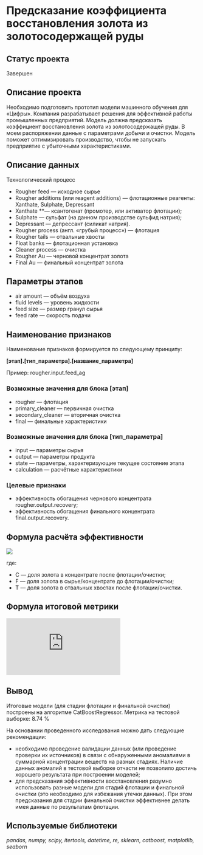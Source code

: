 # Предсказание коэффициента восстановления золота из золотосодержащей руды

## Статус проекта
Завершен

## Описание проекта
Необходимо подготовить прототип модели машинного обучения для «Цифры». Компания разрабатывает решения для эффективной работы промышленных предприятий.
Модель должна предсказать коэффициент восстановления золота из золотосодержащей руды. В моем распоряжении данные с параметрами добычи и очистки.
Модель поможет оптимизировать производство, чтобы не запускать предприятие с убыточными характеристиками.

## Описание данных

Технологический процесс
- Rougher feed — исходное сырье
- Rougher additions (или reagent additions) — флотационные реагенты: Xanthate, Sulphate, Depressant
- Xanthate **— ксантогенат (промотер, или активатор флотации);
- Sulphate — сульфат (на данном производстве сульфид натрия);
- Depressant — депрессант (силикат натрия).
- Rougher process (англ. «грубый процесс») — флотация
- Rougher tails — отвальные хвосты
- Float banks — флотационная установка
- Cleaner process — очистка
- Rougher Au — черновой концентрат золота
- Final Au — финальный концентрат золота  


## Параметры этапов
- air amount — объём воздуха
- fluid levels — уровень жидкости
- feed size — размер гранул сырья
- feed rate — скорость подачи  


## Наименование признаков

Наименование признаков формируется по следующему принципу:  

__[этап].[тип_параметра].[название_параметра]__  

Пример: rougher.input.feed_ag

### Возможные значения для блока [этап]
- rougher — флотация
- primary_cleaner — первичная очистка
- secondary_cleaner — вторичная очистка
- final — финальные характеристики  


### Возможные значения для блока [тип_параметра]
- input — параметры сырья
- output — параметры продукта
- state — параметры, характеризующие текущее состояние этапа
- calculation — расчётные характеристики

### Целевые признаки
- эффективность обогащения чернового концентрата rougher.output.recovery;
- эффективность обогащения финального концентрата final.output.recovery.

## Формула расчёта эффективности 

![](http://latex.codecogs.com/gif.latex?\dpi{110}&space;\bg_white&space;Recovery&space;=&space;\frac{C\times(F&space;-&space;T)}{F\times(C&space;-&space;T)}&space;*&space;100\%)

где:
 - C — доля золота в концентрате после флотации/очистки;
 - F — доля золота в сырье/концентрате до флотации/очистки;
 - T — доля золота в отвальных хвостах после флотации/очистки.
 
 ## Формула итоговой метрики
 ![](http://latex.codecogs.com/gif.latex?%5Cdpi%7B110%7D%20%5Cbg_white%20final-%20sMAPE%20=%2025%5C%25%20%5Ctimes%20sMAPE(rougher)%20&plus;%2075%5C%25%20%5Ctimes%20sMAPE(final)%20)
 
 
## Вывод
Итоговые модели (для стадии флотации и финальной очистки) построены на алгоритме CatBoostRegressor.
Метрика на тестовой выборке: 8.74 %

На основании проведенного исследования можно дать следующие рекомендации:
- необходимо проведение валидации данных (или проведение проверки их источников) в связи с обнаруженными аномалиями в суммарной концентрации веществ на разных стадиях. Наличие данных аномалий в тестовой выборке отчасти не позволило достичь хорошего результата при построении моделей;
- для предсказания эффективности восстановления разумно использовать разные модели для стадий флотации и финальной очистки (это необходимо для избежания утечки данных). При этом предсказания для стадии финальной очистки эффективнее делать имея данные по результатам флотации.

## Используемые библиотеки
*pandas, numpy, scipy, itertools, datetime, re, sklearn, catboost, matplotlib, seaborn*